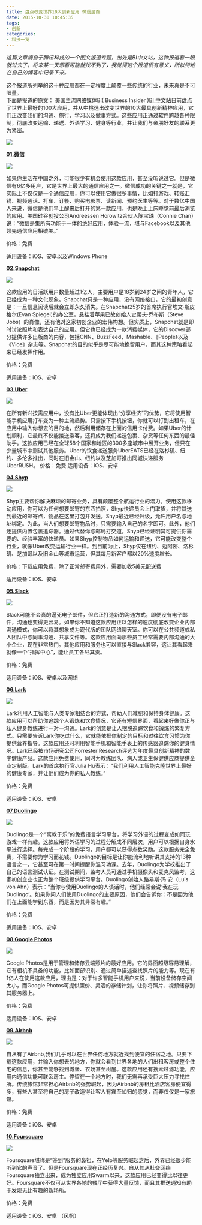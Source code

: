 ```yaml
---
title: 盘点改变世界10大创新应用 微信居首
date: 2015-10-30 10:45:35
tags: 
- 创新
categories:
- 科技一览
---
```


_这篇文章摘自于腾讯科技的一个图文报道专题，出处是BI中文站，这种报道看一眼就过去了，将来某一天想看可能就找不到了，我觉得这个报道很有意义，所以特地在自己的博客中记录下来。_

这个报道所列举的这十种应用都在一定程度上颠覆一些传统的行业，未来真是不可限量。  
下面是报道的原文：
美国主流网络媒体BI( Business Insider )[BI 中文站](http://tech.qq.com/bi.htm)日前盘点了世界上最好的100大应用，并从中挑选出改变世界的10大最具创新精神应用，它们正改变我们的沟通、旅行、学习以及做事方式。这些应用正通过软件跨越各种限制，彻底改变运输、递送、外语学习、健身等行业，并让我们与亲朋好友的联系更为紧密。

![](/image/BI.png)
<!-- more -->  
**[01.微信](http://weixin.qq.com/)**

![](/image/weixin.jpg)

如果你生活在中国之外，可能很少有机会使用这款应用，甚至没听说过它。但是微信有6亿多用户，它是世界上最大的通信应用之一。微信成功的关键之一就是，它实际上不仅仅是一个通信应用，你可以使用它做很多事情，比如打游戏、转账汇钱、视频通话、打车、订餐、购买电影票、读新闻、预约医生等等。对于数亿中国人来说，微信是他们早上醒来后打开的第一款应用，也是晚上上床睡觉前最后浏览的应用。美国硅谷创投公司Andreessen Horowitz合伙人陈宝珠（Connie Chan）说：“微信是集所有功能于一体的绝好应用，体验一流，堪与Facebook以及其他领先通信应用相媲美。”

价格：免费

适用设备：iOS、安卓以及Windows Phone

**[02.Snapchat](http://36kr.com/p/208443.html)**

![](/image/Snapchat.jpg)

这款应用的日活跃用户数量超过1亿人，主要用户是18岁到24岁之间的青年人，它已经成为一种文化现象。Snapchat只是一种应用，没有网络接口，它的最初创意是：一旦信息阅读后就会立即永久消失。在Snapchat25岁的首席执行官埃文·斯皮格尔(Evan Spiegel)的办公室，悬挂着苹果已故创始人史蒂夫·乔布斯（Steve Jobs）的肖像，还有他对这家初创企业的宏伟构想。但实质上，Snapchat就是即时讨论照片和表达自己的应用。但它也已经成为一款消费媒体，它的Discover部分提供许多出版商的内容，包括CNN、BuzzFeed、Mashable、《People》以及《Vice》杂志等。Snapchat的目的似乎是尽可能地挽留用户，而其这种策略看起来已经发挥作用。

价格：免费

适用设备：iOS、安卓

**[03.Uber](https://www.uber.com.cn/)**

![](/image/Uber.jpg)

在所有新兴按需应用中，没有比Uber更能体现出“分享经济”的优势，它将使用智能手机应用打车变为一种主流趋势。只需按下手机按钮，你就可以打到出租车，在应用中输入你想去的目的地，然后利用储存在上面的信用卡付费。如果Uber的计划顺利，它最终不仅能接送乘客，还将成为我们递送包裹、杂货等任何东西的最佳助手。这款应用已经在全球58个国家和地区的300多座城市中展开业务，但只在少量城市中测试其他服务。Uber的饮食递送服务UberEATS已经在洛杉矶、纽约、多伦多推出，同时在旧金山、纽约以及芝加哥推出同城快递服务UberRUSH。
价格：免费
适用设备：iOS、安卓  

**[04.Shyp](http://36kr.com/p/531445.html)**

![](/image/Shyp.jpg)

Shyp主要帮你解决麻烦的邮寄业务，具有颠覆整个航运行业的潜力。使用这款移动应用，你可以为任何想要邮寄的东西拍照，Shyp快递员会上门取货，并将其送到最近的邮寄点，物品在这里打包并发送。Shyp最近已经升级，允许用户名与地址绑定。为此，当人们想要邮寄物品时，只需要输入自己的名字即可。此外，他们还提供内置包裹追踪器。通过代替你与邮局打交道，Shyp已经证明其可提供你需要的、经验丰富的快递员。如果Shyp控制物品如何运输和递送，它可能改变整个行业，就像Uber改变运输行业一样。到目前为止，Shyp仅在纽约、迈阿密、洛杉矶、芝加哥以及旧金山等城市运营，但其每月新客户都以20%速度增长。

价格：下载应用免费，除了正常邮寄费用外，需要加收5美元配送费

适用设备：iOS、安卓  

**[05.Slack](http://36kr.com/p/531591.html)**

![](/image/Slack.png)

Slack可能不会真的逼死电子邮件，但它正打造新的沟通方式，即便没有电子邮件，沟通也变得更容易。如果你不知道这款应用正以怎样的速度彻底改变企业内部沟通模式，你可以将其想象成为现代版的团队网络聊天室。你可以在公共频道或私人团队中与同事沟通、共享文件等。这款应用面向那些员工经常需要内部沟通的大小企业，现在非常热门。其他应用和服务也可以直接与Slack兼容，这让其看起来就像一个“指挥中心”，能让员工各尽其责。

价格：免费

适用设备：iOS、安卓以及网络  

**[06.Lark](http://www.yigoonet.com/article/22514192.html)**

![](/image/Lark.jpg)

Lark利用人工智能与人类专家相结合的方式，帮助人们减肥和保持身体健康。这款应用可以帮助你追踪个人锻炼和饮食情况，它还有短信界面，看起来好像你正与私人健身教练进行一对一沟通。Lark的创意是让人摆脱追踪饮食和锻炼的繁复方式。只需要告诉Lark你吃过什么，它就能依据你制定的目标和过往饮食习惯为你提供营养指导。这款应用还可利用智能手机和智能手表上的传感器追踪你的健身情况。Lark已经被市场研究公司Forrester Research评选为年度最具创新精神的数字健康产品。这款应用免费使用，同时为教练团队、病人或卫生保健供应商提供企业定制版。Lark的首席执行官Julia Hu表示：“我们利用人工智能克隆世界上最好的健康专家，并让他们成为你的私人教练。”

价格：免费

适用设备：iOS、安卓   

**[07.Duolingo](http://www.duolingo.cn/)**

![](/image/Duolingo.png)

Duolingo是一个“寓教于乐”的免费语言学习平台，将学习外语的过程变成如同玩游戏一样有趣。这款应用将外语学习的过程分解成不同层次，用户可以根据自身水平进行选择。每完成一个阶段的学习，用户都可以获得点数奖励。这款服务完全免费，不需要你为学习而花钱。Duolingo的目标是让你能流利地听讲其支持的13种语言之一，它甚至可在第一时间提醒你温习功课。去年，Duolingo为学校推出了自己的语言测试认证。在测试期间，监考人员可通过手机摄像头和麦克风监考，这家初创企业也正为整个班级提供学习平台。Duolingo创始人路易斯·冯·安（Luis von Ahn）表示：“当你与使用Duolingo的人谈话时，他们经常会说‘我在玩Duolingo’。如果你问人们使用Duolingo的主要原因，他们会告诉你：不是因为他们在上面能学到东西，而是因为其非常有趣。”

价格：免费

适用设备：iOS、安卓   

**[08.Google Photos](http://news.mydrivers.com/1/432/432335.htm)**

![](/image/Google_Photos.png)

Google Photos是用于管理和储存云端照片的最好应用。它的界面超级容易理解，它有相机不具备的功能，比如面部识别、通过简单描述查找照片的能力等。现在有1亿人在使用这款应用，理由是：对于许多智能手机用户来说，当前设备储存空间太小，而Google Photos可提供廉价、灵活的存储计划，让你将照片、视频储存到其服务器上。

价格：免费

适用设备：iOS、安卓   

**[09.Airbnb](http://36kr.com/p/211547.html)**

![](/image/Airbnb.jpg)

自从有了Airbnb,我们几乎可以在世界任何地方就近找到便宜的住宿之地。只要下载这款应用，并输入你想去的地方，你就会看到世界各地的人们出租客房或整个住宅的信息，你甚至能够找到城堡、农场甚至树屋。这款应用还有搜索过滤功能，应用内通信功能可联系房主。停留在一个地方时，我们无需再承受巨大压力寻找住所。传统旅馆非常担心Airbnb的强势崛起，因为Airbnb的房租比酒店客房便宜得多，有些人甚至将自己的房子改造得让客人有宾至如归的感觉，而非仅仅是一家旅馆。

价格：免费

适用设备：iOS、安卓   

**[10.Foursquare](http://mashable.com/category/foursquare/)**

![](/image/Foursquare.jpg)

Foursquare堪称是“签到”服务的鼻祖，在Yelp等服务崛起之后，外界已经很少能听到它的声音了。但是Foursquare现在正经历复兴。自从其从社交网络Foursquare独立出来，成为独立应用Swarm以来，这款应用已经变得比以往更好。Foursquare不仅可从世界各地的餐厅中获得大量反馈，而且其推送通知有助于发现无比有趣的新场所。

价格：免费

适用设备：iOS、安卓 （风帆）